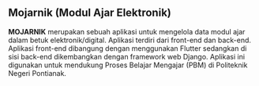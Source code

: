 ## Mojarnik (Modul Ajar Elektronik)

**MOJARNIK** merupakan sebuah aplikasi untuk mengelola data modul ajar dalam betuk elektronik/digital. Aplikasi terdiri dari front-end dan back-end. Aplikasi front-end dibangung dengan menggunakan Flutter sedangkan di sisi back-end dikembangkan dengan framework web Django. Aplikasi ini digunakan untuk mendukung Proses Belajar Mengajar (PBM) di Politeknik Negeri Pontianak.
